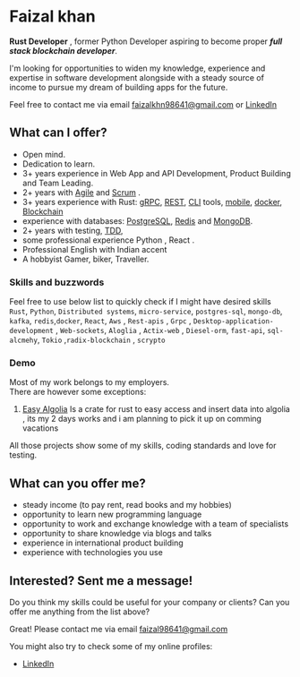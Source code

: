 
# Faizal khan

**Rust Developer** , former Python Developer aspiring to become proper ***full stack blockchain developer***.

I'm looking for opportunities to widen my knowledge, experience and expertise in software development alongside with a steady source of income to pursue my dream of building apps for the future.

Feel free to contact me via email [faizalkhn98641@gmail.com](mailto:faizalkhn98641@gmail.com) or [LinkedIn](https://www.linkedin.com/in/faizal-khan-9691ba192/)

## What can I offer?

* Open mind.
* Dedication to learn.
* 3+ years experience in Web App and API Development, Product Building and Team Leading.
* 2+ years with [Agile](https://agilemanifesto.org/) and [Scrum](https://www.scrum.org/) .
* 3+ years experience with Rust: [gRPC](https://grpc.io/), [REST](https://en.wikipedia.org/wiki/Representational_state_transfer), [CLI](https://en.wikipedia.org/wiki/Command-line_interface) tools, [mobile](https://github.com/golang/mobile), [docker](https://www.docker.com/), [Blockchain](https://en.wikipedia.org/wiki/Blockchain)
* experience with databases: [PostgreSQL](https://www.postgresql.org/), [Redis](https://memcached.org/) and [MongoDB](https://www.mongodb.com/).
* 2+ years with testing, [TDD](https://en.wikipedia.org/wiki/Test-driven_development), 
* some professional experience Python , React .
* Professional English with Indian accent
* A hobbyist Gamer, biker, Traveller.

### Skills and buzzwords

Feel free to use below list to quickly check if I might have desired skills
`Rust`, `Python`, `Distributed systems`, `micro-service`, `postgres-sql`, `mongo-db`, `kafka`, `redis`,`docker`, `React`, `Aws` , `Rest-apis` , `Grpc` , `Desktop-application-development` , `Web-sockets`,  `Aloglia` , `Actix-web` , `Diesel-orm`, `fast-api`, `sql-alcmehy`, `Tokio` ,`radix-blockchain` , `scrypto`

### Demo

Most of my work belongs to my employers.  
There are however some exceptions:

1. [Easy Algolia](https://crates.io/crates/EasyAlgolia) Is a crate for rust to easy access and insert data into algolia , its my 2 days works and i am planning to pick it up on comming vacations


All those projects show some of my skills, coding standards and love for testing.

## What can you offer me?

* steady income (to pay rent, read books and my hobbies)
* opportunity to learn new programming language
* opportunity to work and exchange knowledge with a team of specialists
* opportunity to share knowledge via blogs and talks
* experience in international product building 
* experience with technologies you use


## Interested? Sent me a message!

Do you think my skills could be useful for your company or clients? Can you offer me anything from the list above?

Great! Please contact me via email [faizal98641@gmail.com](mailto:faizal98641@gmail.com)

You might also try to check some of my online profiles:
  
* [LinkedIn](https://www.linkedin.com/in/faizal-khan-9691ba192/)




